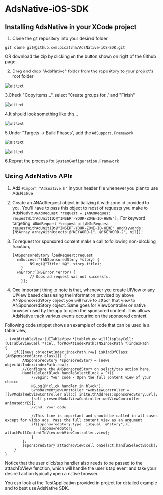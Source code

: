 AdsNative-iOS-SDK
=================

Installing AdsNative in your XCode project
------------------------------------------

1. Clone the git repository into your desired folder 

  `git clone git@github.com:picatcha/AdsNative-iOS-SDK.git`
  
  OR download the zip by clicking on the button shown on right of the Github page.
    
2. Drag and drop "AdsNative" folder from the repository to your project's root folder

![alt text](https://s3.amazonaws.com/adsnative-public/images/add-folder.png "")
  
3.Check "Copy items...", select "Create groups for.." and "Finish"

![alt text](https://s3.amazonaws.com/adsnative-public/images/copy-project.png "")

4.It should look something like this...

![alt text](https://s3.amazonaws.com/adsnative-public/images/final.png "")

5.Under "Targets -> Build Phases", add the `AdSupport.Framework`

![alt text](https://s3.amazonaws.com/adsnative-public/images/add-frameworks.png "")

![alt text](https://s3.amazonaws.com/adsnative-public/images/lookup.png "")

6.Repeat the process for `SystemConfiguration.Framework` 

Using AdsNative APIs
-------------------------

1. Add `#import "Adsnative.h"` in your header file whenever you plan to use AdsNative 
2. Create an ANAdRequest object initializing it with zone id provided to you. You'll have to pass this object to most of requests you make to AdsNative
  ```ANAdRequest *request = [ANAdRequest requestWithAdUnitID:@"INSERT-YOUR-ZONE-ID-HERE"];```
  For keyword targeting,
  ```ANAdRequest *request = [ANAdRequest requestWithAdUnitID:@"INSERT-YOUR-ZONE-ID-HERE" andKeywords:[NSArray arrayWithObjects:@"KEYWORD-1", @"KEYWORD-2", nil]];```
3. To request for sponsored content make a call to following non-blocking function,

    ```
    [ANSponsoredStory loadRequest:request
      onSuccess:^(ANSponsoredStory *story) {
            NSLog(@"Title: %@", story.title);
        }
      onError:^(NSError *error) {
            // Oops ad request was not successful
        }];
    ```
4. One important thing to note is that, whenever you create UIView or any UIView based class using the information provided by above ANSponsoredStory object you will have to attach that view to ANSponsoredStory object. Same goes for ViewController or native browser used by the app to open the sponsored content. This allows AdsNative track various events occuring on the sponsored content. 

Following code snippet shows an example of code that can be used in a table view,


    - (void)tableView:(UITableView *)tableView willDisplayCell:(UITableViewCell *)cell forRowAtIndexPath:(NSIndexPath *)indexPath
    {
        if([[news objectAtIndex:indexPath.row] isKindOfClass:[ANSponsoredStory class]]) {
            ANSponsoredStory *sponsoredStory = [news objectAtIndex:indexPath.row];
            //Configure the ANSponsoredStory on select/tap action here.
            HandleSelectBlock handleSelectBlock = ^(){
                //Begin: Your code - Open the full content view of your choice
                NSLog(@"click handler in block");
                SVModalWebViewController *webViewController = [[SVModalWebViewController alloc] initWithAddress:sponsoredStory.url];
                [self presentModalViewController:webViewController animated:YES];
                //End: Your code
                
                //This line is important and should be called in all cases except for video ads. Pass the full content view as an argument
                if([sponsoredStory.type  isEqual: @"story"]){
                    [sponsoredStory attachFullContentToView:webViewController.view];
                }
            };
            [sponsoredStory attachToView:cell onSelect:handleSelectBlock];
        }
    }
    
  Notice that the user click/tap handler also needs to be passed to the attachToView function, which will handle the user's tap event and take your desired action typically open a native browser.
  
You can look at the TestApplication provided in project for detailed example and to best use AdsNative SDK.
